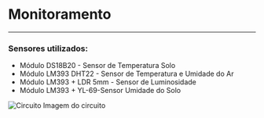 # Monitoramento
----
### Sensores utilizados:
 - Módulo DS18B20 - Sensor de Temperatura Solo
 - Módulo LM393 DHT22 - Sensor de Temperatura e Umidade do Ar
 - Módulo LM393 + LDR 5mm - Sensor de Luminosidade
 - Módulo LM393 + YL-69-Sensor Umidade do Solo

![Circuito](https://user-images.githubusercontent.com/11897614/47728737-b99d2700-dc3d-11e8-8c43-4f5640b0bfef.png)
Imagem do circuito
